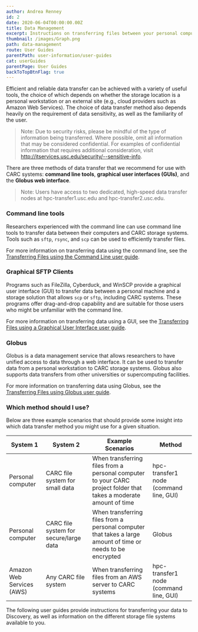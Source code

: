 ```yaml
---
author: Andrea Renney
id: 2
date: 2020-06-04T00:00:00.00Z
title: Data Management
excerpt: Instructions on transferring files between your personal computer and CARC systems, and information on our file systems.
thumbnail: /images/Graph.png
path: data-management
route: User Guides
parentPath: user-information/user-guides
cat: userGuides
parentPage: User Guides
backToTopBtnFlag: true
---
```


Efficient and reliable data transfer can be achieved with a variety of useful tools, the choice of which depends on whether the storage location is a personal workstation or an external site (e.g., cloud providers such as Amazon Web Services). The choice of data transfer method also depends heavily on the requirement of data sensitivity, as well as the familiarity of the user.

> Note: Due to security risks, please be mindful of the type of information being transferred. Where possible, omit all information that may be considered confidential. For examples of confidential information that requires additional consideration, visit http://itservices.usc.edu/security/--sensitive-info.

There are three methods of data transfer that we recommend for use with CARC systems: **command line tools**, **graphical user interfaces (GUIs)**, and the **Globus web interface**.

> Note: Users have access to two dedicated, high-speed data transfer nodes at hpc-transfer1.usc.edu and hpc-transfer2.usc.edu.

### Command line tools

Researchers experienced with the command line can use command line tools to transfer data between their computers and CARC storage systems. Tools such as `sftp`, `rsync`, and `scp` can be used to efficiently transfer files.

For more information on transferring data using the command line, see the [Transferring Files using the Command Line user guide](/user-information/user-guides/data-management/transferring-files-command-line).

### Graphical SFTP Clients

Programs such as FileZilla, Cyberduck, and WinSCP provide a graphical user interface (GUI) to transfer data between a personal machine and a storage solution that allows `scp` or `sftp`, including CARC systems. These programs offer drag-and-drop capability and are suitable for those users who might be unfamiliar with the command line.

For more information on transferring data using a GUI, see the [Transferring Files using a Graphical User Interface user guide](/user-information/user-guides/data-management/transferring-files-gui).

### Globus

Globus is a data management service that allows researchers to have unified access to data through a web interface. It can be used to transfer data from a personal workstation to CARC storage systems. Globus also supports data transfers from other universities or supercomputing facilities.

For more information on transferring data using Globus, see the [Transferring Files using Globus user guide](/user-information/user-guides/data-management/transferring-files-globus).

### Which method should I use?

Below are three example scenarios that should provide some insight into which data transfer method you might use for a given situation.

| System 1 | System 2 | Example Scenarios | Method |
|-|-|-|-|
| Personal computer | CARC file system for small data | When transferring files from a personal computer to your CARC project folder that takes a moderate amount of time  | hpc-transfer1 node (command line, GUI) |
| Personal computer | CARC file system for secure/large data | When transferring files from a personal computer that takes a large amount of time or needs to be encrypted | Globus |
| Amazon Web Services (AWS) | Any CARC file system | When transferring files from an AWS server to CARC systems | hpc-transfer1 node (command line, GUI) |

The following user guides provide instructions for transferring your data to Discovery, as well as information on the different storage file systems available to you.
